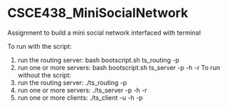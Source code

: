 # CSCE438_MiniSocialNetwork
Assignment to build a mini social network interfaced with terminal

To run with the script:
  1) run the routing server: bash bootscript.sh ts_routing -p <port no>
  2) run one or more servers: bash bootscript.sh ts_server -p <port no> -h <routing server IP> -r <routing server port no>
To run without the script:
  1) run the routing server:  ./ts_routing -p <port no>
  2) run one or more servers: ./ts_server -p <port no> -h <routing server IP> -r <routing server port no>
  3) run one or more clients: ./ts_client -u <username> -h <routing server IP> -p <routing server port no>
